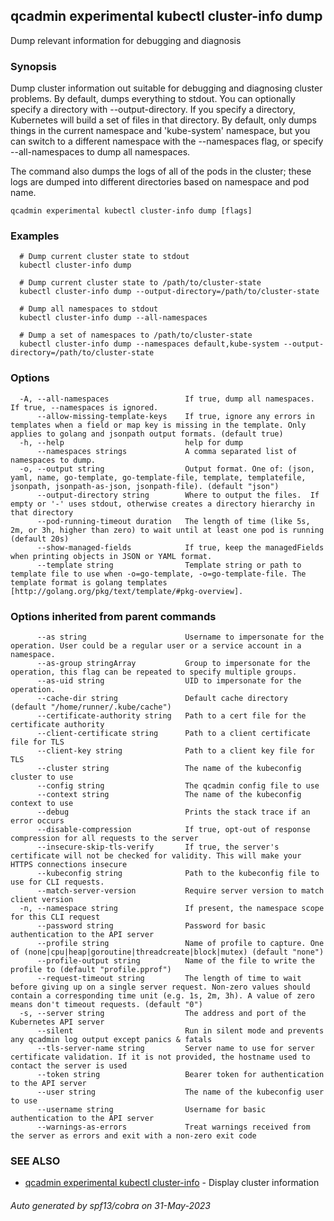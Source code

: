 ## qcadmin experimental kubectl cluster-info dump

Dump relevant information for debugging and diagnosis

### Synopsis

Dump cluster information out suitable for debugging and diagnosing cluster problems.  By default, dumps everything to stdout. You can optionally specify a directory with --output-directory.  If you specify a directory, Kubernetes will build a set of files in that directory.  By default, only dumps things in the current namespace and 'kube-system' namespace, but you can switch to a different namespace with the --namespaces flag, or specify --all-namespaces to dump all namespaces.

 The command also dumps the logs of all of the pods in the cluster; these logs are dumped into different directories based on namespace and pod name.

```
qcadmin experimental kubectl cluster-info dump [flags]
```

### Examples

```
  # Dump current cluster state to stdout
  kubectl cluster-info dump
  
  # Dump current cluster state to /path/to/cluster-state
  kubectl cluster-info dump --output-directory=/path/to/cluster-state
  
  # Dump all namespaces to stdout
  kubectl cluster-info dump --all-namespaces
  
  # Dump a set of namespaces to /path/to/cluster-state
  kubectl cluster-info dump --namespaces default,kube-system --output-directory=/path/to/cluster-state
```

### Options

```
  -A, --all-namespaces                 If true, dump all namespaces.  If true, --namespaces is ignored.
      --allow-missing-template-keys    If true, ignore any errors in templates when a field or map key is missing in the template. Only applies to golang and jsonpath output formats. (default true)
  -h, --help                           help for dump
      --namespaces strings             A comma separated list of namespaces to dump.
  -o, --output string                  Output format. One of: (json, yaml, name, go-template, go-template-file, template, templatefile, jsonpath, jsonpath-as-json, jsonpath-file). (default "json")
      --output-directory string        Where to output the files.  If empty or '-' uses stdout, otherwise creates a directory hierarchy in that directory
      --pod-running-timeout duration   The length of time (like 5s, 2m, or 3h, higher than zero) to wait until at least one pod is running (default 20s)
      --show-managed-fields            If true, keep the managedFields when printing objects in JSON or YAML format.
      --template string                Template string or path to template file to use when -o=go-template, -o=go-template-file. The template format is golang templates [http://golang.org/pkg/text/template/#pkg-overview].
```

### Options inherited from parent commands

```
      --as string                      Username to impersonate for the operation. User could be a regular user or a service account in a namespace.
      --as-group stringArray           Group to impersonate for the operation, this flag can be repeated to specify multiple groups.
      --as-uid string                  UID to impersonate for the operation.
      --cache-dir string               Default cache directory (default "/home/runner/.kube/cache")
      --certificate-authority string   Path to a cert file for the certificate authority
      --client-certificate string      Path to a client certificate file for TLS
      --client-key string              Path to a client key file for TLS
      --cluster string                 The name of the kubeconfig cluster to use
      --config string                  The qcadmin config file to use
      --context string                 The name of the kubeconfig context to use
      --debug                          Prints the stack trace if an error occurs
      --disable-compression            If true, opt-out of response compression for all requests to the server
      --insecure-skip-tls-verify       If true, the server's certificate will not be checked for validity. This will make your HTTPS connections insecure
      --kubeconfig string              Path to the kubeconfig file to use for CLI requests.
      --match-server-version           Require server version to match client version
  -n, --namespace string               If present, the namespace scope for this CLI request
      --password string                Password for basic authentication to the API server
      --profile string                 Name of profile to capture. One of (none|cpu|heap|goroutine|threadcreate|block|mutex) (default "none")
      --profile-output string          Name of the file to write the profile to (default "profile.pprof")
      --request-timeout string         The length of time to wait before giving up on a single server request. Non-zero values should contain a corresponding time unit (e.g. 1s, 2m, 3h). A value of zero means don't timeout requests. (default "0")
  -s, --server string                  The address and port of the Kubernetes API server
      --silent                         Run in silent mode and prevents any qcadmin log output except panics & fatals
      --tls-server-name string         Server name to use for server certificate validation. If it is not provided, the hostname used to contact the server is used
      --token string                   Bearer token for authentication to the API server
      --user string                    The name of the kubeconfig user to use
      --username string                Username for basic authentication to the API server
      --warnings-as-errors             Treat warnings received from the server as errors and exit with a non-zero exit code
```

### SEE ALSO

* [qcadmin experimental kubectl cluster-info](qcadmin_experimental_kubectl_cluster-info.md)	 - Display cluster information

###### Auto generated by spf13/cobra on 31-May-2023
